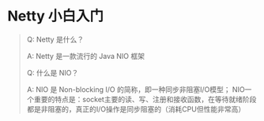 # Netty 小白入门

> Q: Netty 是什么？
>
> A: Netty 是一款流行的 Java NIO 框架
> 
> Q: 什么是 NIO？
> 
> A: NIO 是 Non-blocking I/O 的简称，即一种同步非阻塞I/O模型；
> NIO一个重要的特点是：socket主要的读、写、注册和接收函数，在等待就绪阶段都是非阻塞的，真正的I/O操作是同步阻塞的（消耗CPU但性能非常高）
